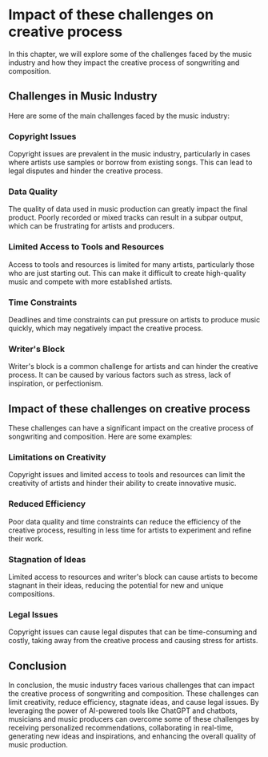 Impact of these challenges on creative process
=======================================================================================

In this chapter, we will explore some of the challenges faced by the music industry and how they impact the creative process of songwriting and composition.

Challenges in Music Industry
----------------------------

Here are some of the main challenges faced by the music industry:

### Copyright Issues

Copyright issues are prevalent in the music industry, particularly in cases where artists use samples or borrow from existing songs. This can lead to legal disputes and hinder the creative process.

### Data Quality

The quality of data used in music production can greatly impact the final product. Poorly recorded or mixed tracks can result in a subpar output, which can be frustrating for artists and producers.

### Limited Access to Tools and Resources

Access to tools and resources is limited for many artists, particularly those who are just starting out. This can make it difficult to create high-quality music and compete with more established artists.

### Time Constraints

Deadlines and time constraints can put pressure on artists to produce music quickly, which may negatively impact the creative process.

### Writer's Block

Writer's block is a common challenge for artists and can hinder the creative process. It can be caused by various factors such as stress, lack of inspiration, or perfectionism.

Impact of these challenges on creative process
----------------------------------------------

These challenges can have a significant impact on the creative process of songwriting and composition. Here are some examples:

### Limitations on Creativity

Copyright issues and limited access to tools and resources can limit the creativity of artists and hinder their ability to create innovative music.

### Reduced Efficiency

Poor data quality and time constraints can reduce the efficiency of the creative process, resulting in less time for artists to experiment and refine their work.

### Stagnation of Ideas

Limited access to resources and writer's block can cause artists to become stagnant in their ideas, reducing the potential for new and unique compositions.

### Legal Issues

Copyright issues can cause legal disputes that can be time-consuming and costly, taking away from the creative process and causing stress for artists.

Conclusion
----------

In conclusion, the music industry faces various challenges that can impact the creative process of songwriting and composition. These challenges can limit creativity, reduce efficiency, stagnate ideas, and cause legal issues. By leveraging the power of AI-powered tools like ChatGPT and chatbots, musicians and music producers can overcome some of these challenges by receiving personalized recommendations, collaborating in real-time, generating new ideas and inspirations, and enhancing the overall quality of music production.
